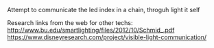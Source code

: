 Attempt to communicate the led index in a chain, throguh light it self

Research links from the web for other techs:
http://www.bu.edu/smartlighting/files/2012/10/Schmid_.pdf
https://www.disneyresearch.com/project/visible-light-communication/
